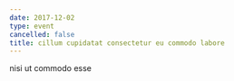 ```yaml
---
date: 2017-12-02
type: event
cancelled: false
title: cillum cupidatat consectetur eu commodo labore
---
```

nisi ut commodo esse